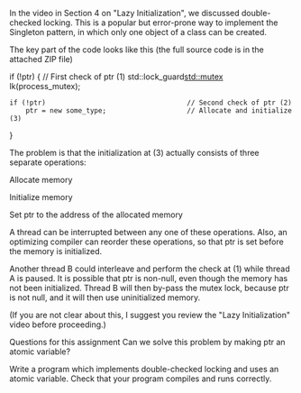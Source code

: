 In the video in Section 4 on "Lazy Initialization", we discussed double-checked locking. This is a popular but error-prone way to implement the Singleton pattern, in which only one object of a class can be created.

The key part of the code looks like this (the full source code is in the attached ZIP file)

if (!ptr) {                                     // First check of ptr (1)
    std::lock_guard<std::mutex> lk(process_mutex);
 
    if (!ptr)                                   // Second check of ptr (2)
        ptr = new some_type;                    // Allocate and initialize (3)
}

The problem is that the initialization at (3) actually consists of three separate operations:

Allocate memory

Initialize memory

Set ptr to the address of the allocated memory

A thread can be interrupted between any one of these operations. Also, an optimizing compiler can reorder these operations, so that ptr is set before the memory is initialized.

Another thread B could interleave and perform the check at (1) while thread A is paused. It is possible that ptr is non-null,  even though the memory has not been initialized. Thread B will then by-pass the mutex lock, because ptr is not null, and it will then use uninitialized memory.

(If you are not clear about this, I suggest you review the "Lazy Initialization" video before proceeding.)

Questions for this assignment
Can we solve this problem by making ptr an atomic variable?

Write a program which implements double-checked locking and uses an atomic variable. Check that your program compiles and runs correctly.